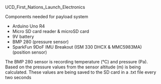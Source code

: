 UCD_First_Nations_Launch_Electronics

Components needed for payload system
- Arduino Uno R4
- Micro SD card reader & microSD card
- 9V battery
- BMP 280 (pressure sensor)
- SparkFun 9DoF IMU Breakout (ISM 330 DHCX & MMC5983MA)	(position sensor)


The BMP 280 sensor is recording temperature (°C) and pressure (Pa). Based on the pressure values from the sensor altitude (m) is being calculated. These values are being saved to the SD card in a .txt file every two seconds
